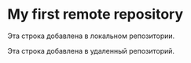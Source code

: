 # My first remote repository

Эта строка добавлена в локальном репозитории.

Эта строка добавлена в удаленный репозиторий.

